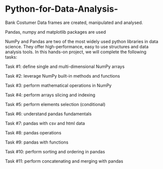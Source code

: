 # Python-for-Data-Analysis-

Bank Costumer Data frames are created, manipulated and analysed.

Pandas, numpy and matplotlib packages are used

NumPy and Pandas are two of the most widely used python libraries in data science. They offer high-performance, easy to use structures and data analysis tools. In this hands-on project, we will complete the following tasks:

Task #1: define single and
multi-dimensional NumPy arrays

Task #2: leverage NumPy built-in methods
and functions

Task #3: perform mathematical operations in
NumPy

Task #4: perform arrays slicing and
indexing

Task #5: perform elements selection
(conditional)

Task #6: understand pandas fundamentals

Task #7: pandas with csv and html data

Task #8: pandas operations

Task #9: pandas with functions

Task #10: perform sorting and ordering in
pandas

Task #11: perform concatenating and merging
with pandas



